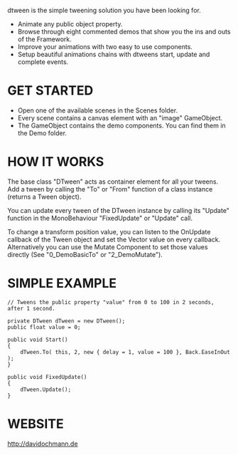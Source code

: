 dtween is the simple tweening solution you have been looking for.

- Animate any public object property.
- Browse through eight commented demos that show you the ins and outs of the Framework.
- Improve your animations with two easy to use components.
- Setup beautiful animations chains with dtweens start, update and complete events.



# GET STARTED
- Open one of the available scenes in the Scenes folder.
- Every scene contains a canvas element with an "image" GameObject.
- The GameObject contains the demo components. You can find them in the Demo folder.



# HOW IT WORKS
The base class "DTween" acts as container element for all your tweens. Add a tween by calling
the "To" or "From" function of a class instance (returns a Tween object).

You can update every tween of the DTween instance by calling its "Update" function in the MonoBehaviour
"FixedUpdate" or "Update" call.

To change a transform position value, you can listen to the OnUpdate callback of the Tween object and
set the Vector value on every callback. Alternatively you can use the Mutate Component to set
those values directly (See "0_DemoBasicTo" or "2_DemoMutate").



# SIMPLE EXAMPLE
```
// Tweens the public property "value" from 0 to 100 in 2 seconds, after 1 second.

private DTween dTween = new DTween();
public float value = 0;

public void Start()
{
	dTween.To( this, 2, new { delay = 1, value = 100 }, Back.EaseInOut );
}

public void FixedUpdate()
{
	dTween.Update();
}
```


# WEBSITE
http://davidochmann.de
